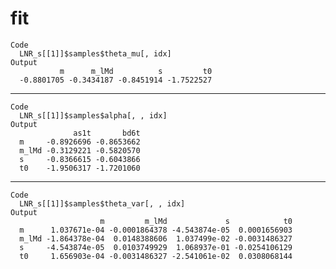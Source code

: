 # fit

    Code
      LNR_s[[1]]$samples$theta_mu[, idx]
    Output
               m      m_lMd          s         t0 
      -0.8801705 -0.3434187 -0.8451914 -1.7522527 

---

    Code
      LNR_s[[1]]$samples$alpha[, , idx]
    Output
                  as1t       bd6t
      m     -0.8926696 -0.8653662
      m_lMd -0.3129221 -0.5820570
      s     -0.8366615 -0.6043866
      t0    -1.9506317 -1.7201060

---

    Code
      LNR_s[[1]]$samples$theta_var[, , idx]
    Output
                        m         m_lMd             s            t0
      m      1.037671e-04 -0.0001864378 -4.543874e-05  0.0001656903
      m_lMd -1.864378e-04  0.0148388606  1.037499e-02 -0.0031486327
      s     -4.543874e-05  0.0103749929  1.068937e-01 -0.0254106129
      t0     1.656903e-04 -0.0031486327 -2.541061e-02  0.0308068144

